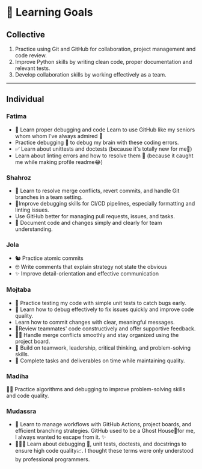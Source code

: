 # 🎯 Learning Goals

## Collective

1. Practice using Git and GitHub for collaboration, project management and code review.
2. ⁠Improve Python skills by writing clean code, proper documentation
and relevant tests.
3. ⁠Develop collaboration skills by working effectively as a team.

---

## Individual

### **Fatima**

- 👀 Learn proper debugging and code Learn to use GitHub like my seniors whom whom
I’ve always admired 🙊
- Practice debugging 🐞 to debug my brain with these coding errors.
- ✅ Learn about unittests and doctests (because it's totally new for me🙈)
- Learn about linting errors and how to resolve them 🔧 (because it caught me
while making profile readme😂)

### **Shahroz**

- 🐙 Learn to resolve merge conflicts, revert commits, and handle Git branches
in a team setting.
- 🐞Improve debugging skills for CI/CD pipelines, especially formatting
and linting issues.
- Use GitHub  better for managing pull requests, issues, and tasks.
- 🐍 Document code and changes simply and clearly for team understanding.

### **Jola**

- 🐿️ Practice atomic commits
- 🤓 Write comments that explain strategy not state the obvious
- ✨ Improve detail-orientation and effective communication

### **Mojtaba**

- 🐍 Practice testing my code with simple unit tests to catch bugs early.
- 🐞 Learn how to debug  effectively to fix issues quickly and improve code quality.
- Learn how to commit changes with clear, meaningful messages.
- 🐙Review teammates' code constructively and offer supportive feedback.
- 🧑‍💻 Handle merge conflicts smoothly  and stay organized using the project board.
- 💪 Build on teamwork, leadership, critical thinking, and problem-solving skills.
- 🤝 Complete tasks and deliverables on time  while maintaining quality.

### **Madiha**

👩‍💻 Practice algorithms and debugging to improve problem-solving skills and
code quality.

### Mudassra

- 🌟 Learn to manage workflows with GitHub Actions, project boards, and efficient
branching strategies. GitHub used to be a Ghost House👻for me, I always wanted to
escape from it. ✨
- 👩🏻‍💻 Learn about debugging 🐞, unit tests, doctests, and
docstrings to ensure high code quality📈. I thought these terms were only
understood by professional programmers.
